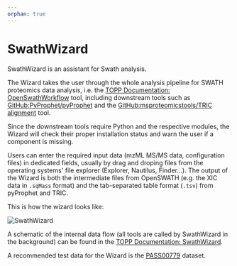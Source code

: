 ```yaml
---
orphan: true
---
```

SwathWizard
============

SwathWizard is an assistant for Swath analysis.

The Wizard takes the user through the whole analysis pipeline for SWATH proteomics data analysis, i.e. the
[TOPP Documentation: OpenSwathWorkflow](https://abibuilder.cs.uni-tuebingen.de/archive/openms/Documentation/nightly/html/TOPP_OpenSwathWorkflow.html) tool, including downstream tools such as [GitHub:PyProphet/pyProphet](https://github.com/PyProphet/pyprophet) and the [GitHub:msproteomicstools/TRIC alignment](https://github.com/msproteomicstools/msproteomicstools) tool.

Since the downstream tools require Python and the respective modules, the Wizard will check their proper installation
status and warn the user if a component is missing.

Users can enter the required input data (mzML MS/MS data, configuration files) in dedicated fields, usually by drag and
droping files from the operating systems' file explorer (Explorer, Nautilus, Finder...). The output of the Wizard is
both the intermediate files from OpenSWATH (e.g. the XIC data in `.sqMass` format) and the tab-separated table format
(`.tsv`) from pyProphet and TRIC.

This is how the wizard looks like:

![SwathWizard](/images/topp/SwathWizard.png)

A schematic of the internal data flow (all tools are called by SwathWizard in the background) can be found in the
[TOPP Documentation: SwathWizard](https://abibuilder.cs.uni-tuebingen.de/archive/openms/Documentation/nightly/html/TOPP_SwathWizard.html).

A recommended test data for the Wizard is the [PASS00779](https://db.systemsbiology.net/sbeams/cgi/PeptideAtlas/PASS_View?identifier=PASS00779) dataset.
